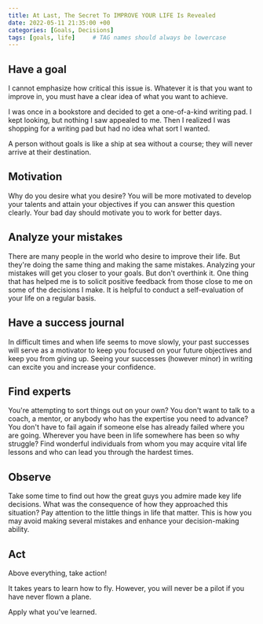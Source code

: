```yaml
---
title: At Last, The Secret To IMPROVE YOUR LIFE Is Revealed
date: 2022-05-11 21:35:00 +00
categories: [Goals, Decisions]
tags: [goals, life]     # TAG names should always be lowercase
---
```

## Have a goal

I cannot emphasize how critical this issue is. Whatever it is that you want to improve in, you must have a clear idea of what you want to achieve.

I was once in a bookstore and decided to get a one-of-a-kind writing pad. I kept looking, but nothing I saw appealed to me. Then I realized I was shopping for a writing pad but had no idea what sort I wanted.

A person without goals is like a ship at sea without a course; they will never arrive at their destination.

## Motivation

Why do you desire what you desire? You will be more motivated to develop your talents and attain your objectives if you can answer this question clearly. Your bad day should motivate you to work for better days.

## Analyze your mistakes

There are many people in the world who desire to improve their life. But they're doing the same thing and making the same mistakes. Analyzing your mistakes will get you closer to your goals. But don't overthink it. One thing that has helped me is to solicit positive feedback from those close to me on some of the decisions I make. It is helpful to conduct a self-evaluation of your life on a regular basis.

## Have a success journal

In difficult times and when life seems to move slowly, your past successes will serve as a motivator to keep you focused on your future objectives and keep you from giving up. Seeing your successes (however minor) in writing can excite you and increase your confidence.

## Find experts

You're attempting to sort things out on your own? You don't want to talk to a coach, a mentor, or anybody who has the expertise you need to advance? You don't have to fail again if someone else has already failed where you are going. Wherever you have been in life somewhere has been so why struggle? Find wonderful individuals from whom you may acquire vital life lessons and who can lead you through the hardest times.

## Observe

Take some time to find out how the great guys you admire made key life decisions. What was the consequence of how they approached this situation? Pay attention to the little things in life that matter. This is how you may avoid making several mistakes and enhance your decision-making ability.

## Act

Above everything, take action!

It takes years to learn how to fly. However, you will never be a pilot if you have never flown a plane.

Apply what you've learned.
